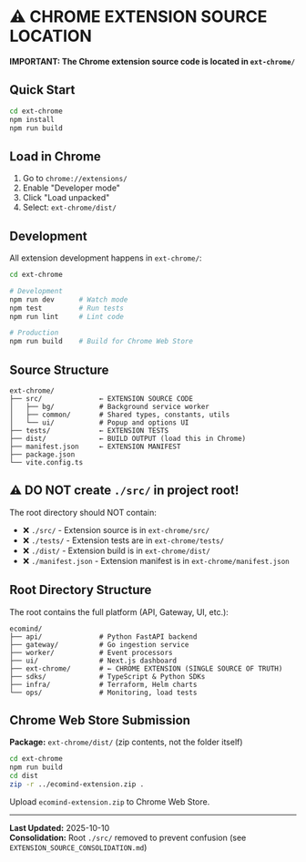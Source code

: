 # ⚠️ CHROME EXTENSION SOURCE LOCATION

**IMPORTANT: The Chrome extension source code is located in `ext-chrome/`**

## Quick Start

```bash
cd ext-chrome
npm install
npm run build
```

## Load in Chrome

1. Go to `chrome://extensions/`
2. Enable "Developer mode"  
3. Click "Load unpacked"
4. Select: `ext-chrome/dist/`

## Development

All extension development happens in `ext-chrome/`:

```bash
cd ext-chrome

# Development
npm run dev      # Watch mode
npm test         # Run tests
npm run lint     # Lint code

# Production
npm run build    # Build for Chrome Web Store
```

## Source Structure

```
ext-chrome/
├── src/              ← EXTENSION SOURCE CODE
│   ├── bg/           # Background service worker
│   ├── common/       # Shared types, constants, utils
│   └── ui/           # Popup and options UI
├── tests/            ← EXTENSION TESTS
├── dist/             ← BUILD OUTPUT (load this in Chrome)
├── manifest.json     ← EXTENSION MANIFEST
├── package.json
└── vite.config.ts
```

## ⚠️ DO NOT create `./src/` in project root!

The root directory should NOT contain:
- ❌ `./src/` - Extension source is in `ext-chrome/src/`
- ❌ `./tests/` - Extension tests are in `ext-chrome/tests/`
- ❌ `./dist/` - Extension build is in `ext-chrome/dist/`
- ❌ `./manifest.json` - Extension manifest is in `ext-chrome/manifest.json`

## Root Directory Structure

The root contains the full platform (API, Gateway, UI, etc.):

```
ecomind/
├── api/              # Python FastAPI backend
├── gateway/          # Go ingestion service
├── worker/           # Event processors
├── ui/               # Next.js dashboard
├── ext-chrome/       # ← CHROME EXTENSION (SINGLE SOURCE OF TRUTH)
├── sdks/             # TypeScript & Python SDKs
├── infra/            # Terraform, Helm charts
└── ops/              # Monitoring, load tests
```

## Chrome Web Store Submission

**Package:** `ext-chrome/dist/` (zip contents, not the folder itself)

```bash
cd ext-chrome
npm run build
cd dist
zip -r ../ecomind-extension.zip .
```

Upload `ecomind-extension.zip` to Chrome Web Store.

---

**Last Updated:** 2025-10-10  
**Consolidation:** Root `./src/` removed to prevent confusion (see `EXTENSION_SOURCE_CONSOLIDATION.md`)
